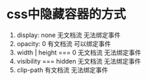 # css中隐藏容器的方式

1. display: none              无文档流   无法绑定事件
2. opacity: 0                 有文档流   可以绑定事件
3. width | height === 0       无文档流   无法绑定事件
4. visibility === hidden      无文档流   无法绑定事件
5. clip-path                  有文档流   无法绑定事件
